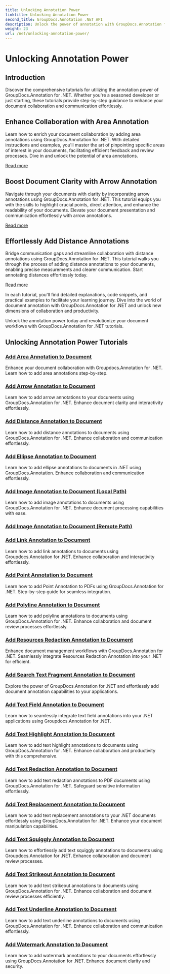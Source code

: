 ```yaml
---
title: Unlocking Annotation Power
linktitle: Unlocking Annotation Power
second_title: GroupDocs.Annotation .NET API
description: Unlock the power of annotation with GroupDocs.Annotation for .NET tutorials. Learn to add various annotations step-by-step and enhance collaboration effortlessly.
weight: 23
url: /net/unlocking-annotation-power/
---
```


# Unlocking Annotation Power

## Introduction

Discover the comprehensive tutorials for utilizing the annotation power of GroupDocs.Annotation for .NET. Whether you're a seasoned developer or just starting, these tutorials provide step-by-step guidance to enhance your document collaboration and communication effortlessly.

## Enhance Collaboration with Area Annotation

Learn how to enrich your document collaboration by adding area annotations using GroupDocs.Annotation for .NET. With detailed instructions and examples, you'll master the art of pinpointing specific areas of interest in your documents, facilitating efficient feedback and review processes. Dive in and unlock the potential of area annotations.

[Read more](./add-area-annotation/)

## Boost Document Clarity with Arrow Annotation

Navigate through your documents with clarity by incorporating arrow annotations using GroupDocs.Annotation for .NET. This tutorial equips you with the skills to highlight crucial points, direct attention, and enhance the readability of your documents. Elevate your document presentation and communication effortlessly with arrow annotations.

[Read more](./add-arrow-annotation/)

## Effortlessly Add Distance Annotations

Bridge communication gaps and streamline collaboration with distance annotations using GroupDocs.Annotation for .NET. This tutorial walks you through the process of adding distance annotations to your documents, enabling precise measurements and clearer communication. Start annotating distances effortlessly today.

[Read more](./add-distance-annotation/)

In each tutorial, you'll find detailed explanations, code snippets, and practical examples to facilitate your learning journey. Dive into the world of document annotation with GroupDocs.Annotation for .NET and unlock new dimensions of collaboration and productivity.

Unlock the annotation power today and revolutionize your document workflows with GroupDocs.Annotation for .NET tutorials.

## Unlocking Annotation Power Tutorials
### [Add Area Annotation to Document](./add-area-annotation/)
Enhance your document collaboration with Groupdocs.Annotation for .NET. Learn how to add area annotations step-by-step.
### [Add Arrow Annotation to Document](./add-arrow-annotation/)
Learn how to add arrow annotations to your documents using GroupDocs.Annotation for .NET. Enhance document clarity and interactivity effortlessly.
### [Add Distance Annotation to Document](./add-distance-annotation/)
Learn how to add distance annotations to documents using GroupDocs.Annotation for .NET. Enhance collaboration and communication effortlessly.
### [Add Ellipse Annotation to Document](./add-ellipse-annotation/)
Learn how to add ellipse annotations to documents in .NET using GroupDocs.Annotation. Enhance collaboration and communication effortlessly.
### [Add Image Annotation to Document (Local Path)](./add-image-annotation-local-path/)
Learn how to add image annotations to documents using GroupDocs.Annotation for .NET. Enhance document processing capabilities with ease.
### [Add Image Annotation to Document (Remote Path)](./add-image-annotation-remote-path/)
### [Add Link Annotation to Document](./add-link-annotation/)
Learn how to add link annotations to documents using Groupdocs.Annotation for .NET. Enhance collaboration and interactivity effortlessly.
### [Add Point Annotation to Document](./add-point-annotation/)
Learn how to add Point Annotation to PDFs using GroupDocs.Annotation for .NET. Step-by-step guide for seamless integration.
### [Add Polyline Annotation to Document](./add-polyline-annotation/)
Learn how to add polyline annotations to documents using GroupDocs.Annotation for .NET. Enhance collaboration and document review processes effortlessly.
### [Add Resources Redaction Annotation to Document](./add-resources-redaction-annotation/)
Enhance document management workflows with GroupDocs.Annotation for .NET. Seamlessly integrate Resources Redaction Annotation into your .NET for efficient.
### [Add Search Text Fragment Annotation to Document](./add-search-text-fragment-annotation/)
Explore the power of GroupDocs.Annotation for .NET and effortlessly add document annotation capabilities to your applications.
### [Add Text Field Annotation to Document](./add-text-field-annotation/)
Learn how to seamlessly integrate text field annotations into your .NET applications using Groupdocs.Annotation for .NET.
### [Add Text Highlight Annotation to Document](./add-text-highlight-annotation/)
Learn how to add text highlight annotations to documents using GroupDocs.Annotation for .NET. Enhance collaboration and productivity with this comprehensive.
### [Add Text Redaction Annotation to Document](./add-text-redaction-annotation/)
Learn how to add text redaction annotations to PDF documents using GroupDocs.Annotation for .NET. Safeguard sensitive information effortlessly.
### [Add Text Replacement Annotation to Document](./add-text-replacement-annotation/)
Learn how to add text replacement annotations to your .NET documents effortlessly using GroupDocs.Annotation for .NET. Enhance your document manipulation capabilities.
### [Add Text Squiggly Annotation to Document](./add-text-squiggly-annotation/)
Learn how to effortlessly add text squiggly annotations to documents using Groupdocs.Annotation for .NET. Enhance collaboration and document review processes.
### [Add Text Strikeout Annotation to Document](./add-text-strikeout-annotation/)
Learn how to add text strikeout annotations to documents using GroupDocs.Annotation for .NET. Enhance collaboration and document review processes efficiently.
### [Add Text Underline Annotation to Document](./add-text-underline-annotation/)
Learn how to add text underline annotations to documents using GroupDocs.Annotation for .NET. Enhance collaboration and communication effortlessly.
### [Add Watermark Annotation to Document](./add-watermark-annotation/)
Learn how to add watermark annotations to your documents effortlessly using GroupDocs.Annotation for .NET. Enhance document clarity and security.